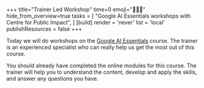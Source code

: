 +++
title="Trainer Led Workshop"
time=0
emoji="🧑🏿‍🏫"
hide_from_overview=true
tasks = [
  "Google AI Essentials workshops with Centre for Public Impact",
]
[build]
  render = 'never'
  list = 'local'
  publishResources = false
+++

Today we will do workshops on the [Google AI Essentials](https://www.coursera.org/learn/google-ai-essentials) course. The trainer is an experienced specialist who can really help us get the most out of this course.

You should already have completed the online modules for this course. The trainer will help you to understand the content, develop and apply the skills, and answer any questions you have.
